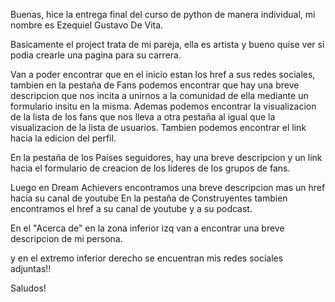 Buenas, hice la entrega final del curso de python de manera individual, mi nombre es Ezequiel Gustavo De Vita.

Basicamente el project trata de mi pareja, ella es artista y bueno quise ver si podia crearle una pagina para su carrera.

Van a poder encontrar que en el inicio estan los href a sus redes sociales, tambien en la pestaña de Fans podemos encontrar que 
hay una breve descripcion que nos incita a unirnos a la comunidad de ella mediante un formulario insitu en la misma.
Ademas podemos encontrar la visualizacion de la lista de los fans que nos lleva a otra pestaña al igual
que la visualizacion de la lista de usuarios. Tambien podemos encontrar el link hacia la edicion del perfil.

En la pestaña de los Paises seguidores, hay una breve descripcion y un link hacia el formulario de creacion de los lideres de
los grupos de fans.

Luego en Dream Achievers encontramos una breve descripcion mas un href hacia su canal de youtube
En la pestaña de Construyentes tambien encontramos el href a su canal de youtube y a su podcast.

En el "Acerca de" en la zona inferior izq van a encontrar una breve descripcion de mi persona.

y en el extremo inferior derecho se encuentran mis redes sociales adjuntas!!

Saludos!
